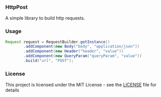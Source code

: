 ### HttpPost

A simple library to build http requests.

### Usage

```java
Request request = RequestBuilder.getInstance()
        .addComponent(new Body("body", "application/json"))
        .addComponent(new Header("header", "value"))
        .addComponent(new QueryParam("queryParam", "value"))
        .build("url", "POST");
```

### License

This project is licensed under the MIT License - see the [LICENSE](LICENSE) file for details


